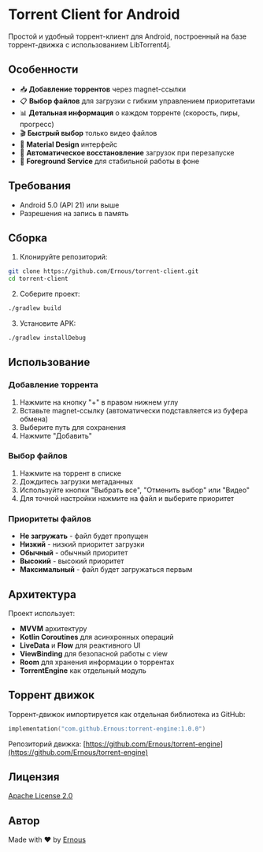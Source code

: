 # Torrent Client for Android

Простой и удобный торрент-клиент для Android, построенный на базе торрент-движка с использованием LibTorrent4j.

## Особенности

- 📥 **Добавление торрентов** через magnet-ссылки
- 📋 **Выбор файлов** для загрузки с гибким управлением приоритетами
- 📊 **Детальная информация** о каждом торренте (скорость, пиры, прогресс)
- 🎬 **Быстрый выбор** только видео файлов
- 📱 **Material Design** интерфейс
- 🔄 **Автоматическое восстановление** загрузок при перезапуске
- 🔔 **Foreground Service** для стабильной работы в фоне

## Требования

- Android 5.0 (API 21) или выше
- Разрешения на запись в память

## Сборка

1. Клонируйте репозиторий:
```bash
git clone https://github.com/Ernous/torrent-client.git
cd torrent-client
```

2. Соберите проект:
```bash
./gradlew build
```

3. Установите APK:
```bash
./gradlew installDebug
```

## Использование

### Добавление торрента

1. Нажмите на кнопку "+" в правом нижнем углу
2. Вставьте magnet-ссылку (автоматически подставляется из буфера обмена)
3. Выберите путь для сохранения
4. Нажмите "Добавить"

### Выбор файлов

1. Нажмите на торрент в списке
2. Дождитесь загрузки метаданных
3. Используйте кнопки "Выбрать все", "Отменить выбор" или "Видео"
4. Для точной настройки нажмите на файл и выберите приоритет

### Приоритеты файлов

- **Не загружать** - файл будет пропущен
- **Низкий** - низкий приоритет загрузки
- **Обычный** - обычный приоритет
- **Высокий** - высокий приоритет
- **Максимальный** - файл будет загружаться первым

## Архитектура

Проект использует:
- **MVVM** архитектуру
- **Kotlin Coroutines** для асинхронных операций
- **LiveData** и **Flow** для реактивного UI
- **ViewBinding** для безопасной работы с view
- **Room** для хранения информации о торрентах
- **TorrentEngine** как отдельный модуль

## Торрент движок

Торрент-движок импортируется как отдельная библиотека из GitHub:
```kotlin
implementation("com.github.Ernous:torrent-engine:1.0.0")
```

Репозиторий движка: [https://github.com/Ernous/torrent-engine](https://github.com/Ernous/torrent-engine)

## Лицензия

[Apache License 2.0](LICENSE)

## Автор

Made with ❤️ by [Ernous](https://github.com/Ernous)